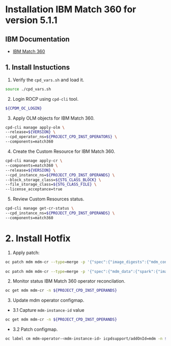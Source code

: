 # Installation IBM Match 360 for version 5.1.1

## IBM Documentation
* [IBM Match 360](https://www.ibm.com/docs/en/software-hub/5.1.x?topic=services-match-360)

## 1. Install Instuctions

1. Verify the `cpd_vars.sh` and load it.

```bash
source ./cpd_vars.sh
```

2. Login ROCP using `cpd-cli` tool.

```bash
${CPDM_OC_LOGIN}
```

3. Apply OLM objects for IBM Match 360.

```bash
cpd-cli manage apply-olm \
--release=${VERSION} \
--cpd_operator_ns=${PROJECT_CPD_INST_OPERATORS} \
--components=match360
```

4. Create the Custom Resource for IBM Match 360.

```bash
cpd-cli manage apply-cr \
--components=match360 \
--release=${VERSION} \
--cpd_instance_ns=${PROJECT_CPD_INST_OPERANDS} \
--block_storage_class=${STG_CLASS_BLOCK} \
--file_storage_class=${STG_CLASS_FILE} \
--license_acceptance=true
```

5. Review Custom Resources status.

```bash
cpd-cli manage get-cr-status \
--cpd_instance_ns=${PROJECT_CPD_INST_OPERANDS} \
--components=match360
```

# 2. Install Hotfix

1. Apply patch:

```bash
oc patch mdm mdm-cr --type=merge -p '{"spec":{"image_digests":{"mdm_configuration":"sha256:fdcea573b9fbc1a8107d303d7df2061a566990461ef880b33c5af2f3c33e6c8d","mdm_data":"sha256:64ef6e1ecb5780c3628c7f4b6bbb80beb1af72f9b14b10bf9a34da079256078c","mdm_matching":"sha256:5e43cebb400bdeecc0914ad92e7a49c3f7dbe8847535feaa1506f264ba62dac"}}}' 
 
oc patch mdm mdm-cr --type=merge -p '{"spec":{"mdm_data":{"spark":{"image": {"tag":"sha256:f7fc1b38363e2b7b0df178fac566441e938de17951ca87412bf335d9aec00eed" }}}}}'
```

2. Monitor status IBM Match 360 operator reconcilation.

```bash
oc get mdm mdm-cr -n ${PROJECT_CPD_INST_OPERANDS}
```

3.  Update mdm operator configmap.

- 3.1 Capture `mdm-instance-id` value

```bash
oc get mdm mdm-cr -n ${PROJECT_CPD_INST_OPERANDS}
```

- 3.2 Patch configmap.

```bash
oc label cm mdm-operator-<mdm-instance-id> icpdsupport/addOnId=mdm -n ${PROJECT_CPD_INST_OPERANDS} 